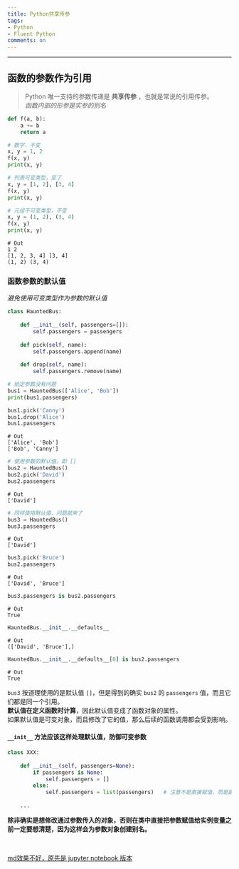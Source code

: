 ```yaml
---
title: Python共享传参
tags: 
- Python
- Fluent Python
comments: on
---
```


----

## **函数的参数作为引用**

> Python 唯一支持的参数传递是 **共享传参** ，也就是常说的引用传参。   
> *函数内部的形参是实参的别名*


```python
def f(a, b):
    a += b
    return a
```

```python
# 数字，不变
x, y = 1, 2
f(x, y)
print(x, y)

# 列表可变类型，变了
x, y = [1, 2], [3, 4]
f(x, y)
print(x, y)

# 元组不可变类型，不变
x, y = (1, 2), (3, 4)
f(x, y)
print(x, y)
```
	# Out
    1 2
    [1, 2, 3, 4] [3, 4]
    (1, 2) (3, 4)
    

### 函数参数的默认值

*避免使用可变类型作为参数的默认值*


```python
class HauntedBus:
    
    def __init__(self, passengers=[]):
        self.passengers = passengers
        
    def pick(self, name):
        self.passengers.append(name)
        
    def drop(self, name):
        self.passengers.remove(name)
```


```python
# 给定参数没有问题
bus1 = HauntedBus(['Alice', 'Bob'])
print(bus1.passengers)

bus1.pick('Canny')
bus1.drop('Alice')
bus1.passengers
```
	# Out
    ['Alice', 'Bob']
    ['Bob', 'Canny']




```python
# 使用参数的默认值，即 []
bus2 = HauntedBus()
bus2.pick('David')
bus2.passengers
```



	# Out
    ['David']




```python
# 同样使用默认值，问题就来了
bus3 = HauntedBus()
bus3.passengers
```



	# Out
    ['David']




```python
bus3.pick('Bruce')
bus2.passengers
```



	# Out
    ['David', 'Bruce']




```python
bus3.passengers is bus2.passengers
```



	# Out
    True




```python
HauntedBus.__init__.__defaults__
```



	# Out
    (['David', 'Bruce'],)




```python
HauntedBus.__init__.__defaults__[0] is bus2.passengers
```



	# Out
    True



`bus3` 按道理使用的是默认值 `[]`，但是得到的确实 `bus2` 的 `passengers` 值，而且它们都是同一个引用。    
**默认值在定义函数时计算**，因此默认值变成了函数对象的属性。    
如果默认值是可变对象，而且修改了它的值，那么后续的函数调用都会受到影响。

#### `__init__` 方法应该这样处理默认值，防御可变参数


```python
class XXX:
    
    def __init__(self, passengers=None):
        if passengers is None:
            self.passengers = []
        else:
            self.passengers = list(passengers)   # 注意不是直接赋值，而是副本赋值，关于是深浅拷贝视情况而定
            
    ...
```

**除非确实是想修改通过参数传入的对象，否则在类中直接把参数赋值给实例变量之前一定要想清楚，因为这样会为参数对象创建别名。**

<br>

[md效果不好，原先是 jupyter notebook 版本](https://nbviewer.jupyter.org/github/sxnhys/mypython/blob/master/FluentPython/8_ObjectReferences_Mutability_Recycling/3_function_parameters_as_references.ipynb)